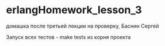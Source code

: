# erlangHomework_lesson_3
домашка после третьей лекции на проверку, Баснин Сергей

Запуск всех тестов - make tests из корня проекта
